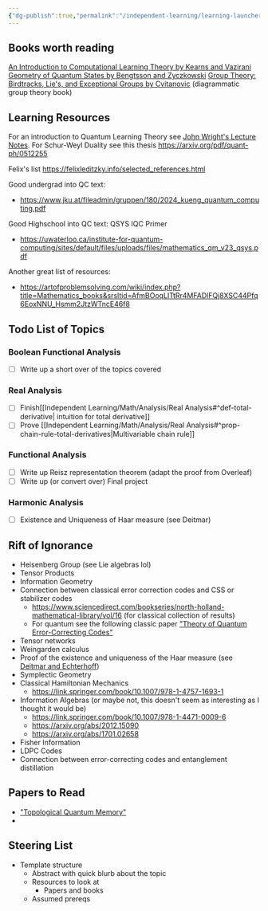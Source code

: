 ```yaml
---
{"dg-publish":true,"permalink":"/independent-learning/learning-launcher-steering/","created":"2025-01-01T12:39:46.757-07:00","updated":"2025-03-17T07:21:34.000-06:00"}
---
```


## Books worth reading
[An Introduction to Computational Learning Theory by Kearns and Vazirani](https://direct.mit.edu/books/monograph/2604/An-Introduction-to-Computational-Learning-Theory)
[Geometry of Quantum States by Bengtsson and Zyczkowski](https://www.cambridge.org/core/books/geometry-of-quantum-states/4BA9DCEED5BB16B222A917EAAAD17028)
[Group Theory: Birdtracks, Lie's, and Exceptional Groups by Cvitanovic](https://birdtracks.eu/version9.0/GroupTheory.pdf) (diagrammatic group theory book)


## Learning Resources
For an introduction to Quantum Learning Theory see [John Wright's Lecture Notes](https://people.eecs.berkeley.edu/~jswright/quantumlearningtheory24/).
For Schur-Weyl Duality see this thesis https://arxiv.org/pdf/quant-ph/0512255

Felix's list https://felixleditzky.info/selected_references.html

Good undergrad into QC text:
- https://www.jku.at/fileadmin/gruppen/180/2024_kueng_quantum_computing.pdf

Good Highschool into QC text: QSYS IQC Primer
- https://uwaterloo.ca/institute-for-quantum-computing/sites/default/files/uploads/files/mathematics_qm_v23_qsys.pdf

Another great list of resources:
- https://artofproblemsolving.com/wiki/index.php?title=Mathematics_books&srsltid=AfmBOoqLITtRr4MFADlFQj8XSC44Pfq6EoxNNU_Hsmm2JtzWTncE46f8
## Todo List of Topics

### Boolean Functional Analysis
- [ ] Write up a short over of the topics covered

### Real Analysis
- [ ] Finish[[Independent Learning/Math/Analysis/Real Analysis#^def-total-derivative\| intuition for total derivative]]
- [ ] Prove [[Independent Learning/Math/Analysis/Real Analysis#^prop-chain-rule-total-derivatives\|Multivariable chain rule]]

### Functional Analysis
- [ ] Write up Reisz representation theorem (adapt the proof from Overleaf)
- [ ] Write up (or convert over) Final project
### Harmonic Analysis
- [ ] Existence and Uniqueness of Haar measure (see Deitmar)

## Rift of Ignorance
- Heisenberg Group (see Lie algebras lol)
- Tensor Products
- Information Geometry
- Connection between classical error correction codes and CSS or stabilizer codes
	- https://www.sciencedirect.com/bookseries/north-holland-mathematical-library/vol/16 (for classical collection of results)
	- For quantum see the following classic paper ["Theory of Quantum Error-Correcting Codes"](https://journals.aps.org/pra/abstract/10.1103/PhysRevA.55.900)
- Tensor networks
- Weingarden calculus
- Proof of the existence and uniqueness of the Haar measure (see [Deitmar and Echterhoff](https://link.springer.com/book/10.1007/978-3-319-05792-7))
- Symplectic Geometry
- Classical Hamiltonian Mechanics
	- https://link.springer.com/book/10.1007/978-1-4757-1693-1
- Information Algebras (or maybe not, this doesn't seem as interesting as I thought it would be)
	- https://link.springer.com/book/10.1007/978-1-4471-0009-6
	- https://arxiv.org/abs/2012.15090
	- https://arxiv.org/abs/1701.02658
- Fisher Information
- LDPC Codes
- Connection between error-correcting codes and entanglement distillation

## Papers to Read
- ["Topological Quantum Memory"](https://pubs.aip.org/aip/jmp/article/43/9/4452/230976/Topological-quantum-memory)
- 

## Steering List
- Template structure
	- Abstract with quick blurb about the topic
	- Resources to look at
		- Papers and books
	- Assumed prereqs


